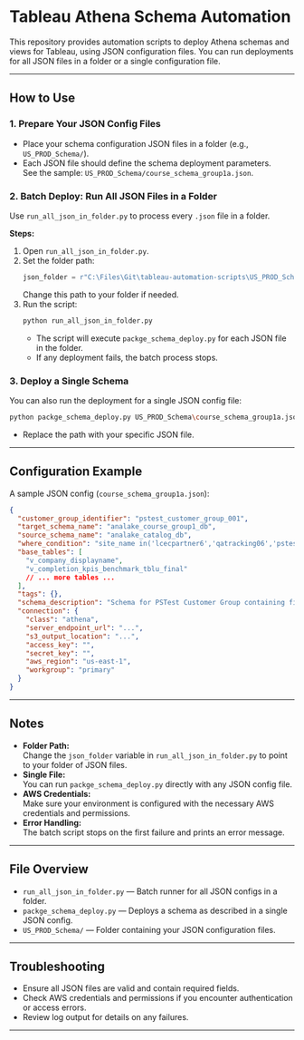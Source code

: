# Tableau Athena Schema Automation

This repository provides automation scripts to deploy Athena schemas and views for Tableau, using JSON configuration files. You can run deployments for all JSON files in a folder or a single configuration file.

---

## How to Use

### 1. Prepare Your JSON Config Files

- Place your schema configuration JSON files in a folder (e.g., `US_PROD_Schema/`).
- Each JSON file should define the schema deployment parameters.  
  See the sample: `US_PROD_Schema/course_schema_group1a.json`.

### 2. Batch Deploy: Run All JSON Files in a Folder

Use `run_all_json_in_folder.py` to process every `.json` file in a folder.

**Steps:**
1. Open `run_all_json_in_folder.py`.
2. Set the folder path:
   ```python
   json_folder = r"C:\Files\Git\tableau-automation-scripts\US_PROD_Schema"
   ```
   Change this path to your folder if needed.
3. Run the script:
   ```sh
   python run_all_json_in_folder.py
   ```
   - The script will execute `packge_schema_deploy.py` for each JSON file in the folder.
   - If any deployment fails, the batch process stops.

### 3. Deploy a Single Schema

You can also run the deployment for a single JSON config file:

```sh
python packge_schema_deploy.py US_PROD_Schema\course_schema_group1a.json
```
- Replace the path with your specific JSON file.

---

## Configuration Example

A sample JSON config (`course_schema_group1a.json`):

```json
{
  "customer_group_identifier": "pstest_customer_group_001",
  "target_schema_name": "analake_course_group1_db",
  "source_schema_name": "analake_catalog_db",
  "where_condition": "site_name in('lcecpartner6','qatracking06','pstest','catalyst04')",
  "base_tables": [
    "v_company_displayname",
    "v_completion_kpis_benchmark_tblu_final"
    // ... more tables ...
  ],
  "tags": {},
  "schema_description": "Schema for PSTest Customer Group containing filtered views.",
  "connection": {
    "class": "athena",
    "server_endpoint_url": "...",
    "s3_output_location": "...",
    "access_key": "",
    "secret_key": "",
    "aws_region": "us-east-1",
    "workgroup": "primary"
  }
}
```

---

## Notes

- **Folder Path:**  
  Change the `json_folder` variable in `run_all_json_in_folder.py` to point to your folder of JSON files.
- **Single File:**  
  You can run `packge_schema_deploy.py` directly with any JSON config file.
- **AWS Credentials:**  
  Make sure your environment is configured with the necessary AWS credentials and permissions.
- **Error Handling:**  
  The batch script stops on the first failure and prints an error message.

---

## File Overview

- `run_all_json_in_folder.py` — Batch runner for all JSON configs in a folder.
- `packge_schema_deploy.py` — Deploys a schema as described in a single JSON config.
- `US_PROD_Schema/` — Folder containing your JSON configuration files.

---

## Troubleshooting

- Ensure all JSON files are valid and contain required fields.
- Check AWS credentials and permissions if you encounter authentication or access errors.
- Review log output for details on any failures.

---